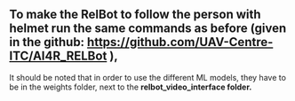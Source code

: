 ## To make the RelBot to follow the person with helmet run the same commands as before (given in the github: https://github.com/UAV-Centre-ITC/AI4R_RELBot ),

It should be noted that in order to use the different ML models, they have to be in the weights folder, next to the **relbot_video_interface folder.**
